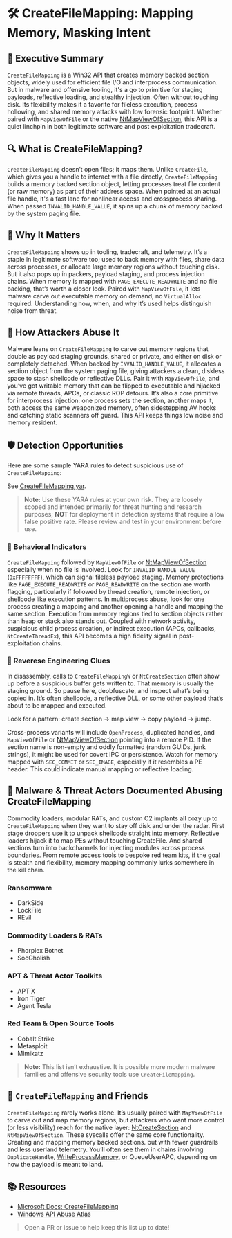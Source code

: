 # 🛠️ CreateFileMapping: Mapping Memory, Masking Intent

## 🚀 Executive Summary
`CreateFileMapping` is a Win32 API that creates memory backed section objects, widely used for efficient file I/O and interprocess communication. But in malware and offensive tooling, it's a go to primitive for staging payloads, reflective loading, and stealthy injection. Often without touching disk. Its flexibility makes it a favorite for fileless execution, process hollowing, and shared memory attacks with low forensic footprint. Whether paired with `MapViewOfFile` or the native [NtMapViewOfSection](https://github.com/danafaye/WindowsAPIAbuseAtlas/tree/main/NTDLL/NtMapViewOfSection), this API is a quiet linchpin in both legitimate software and post exploitation tradecraft.

## 🔍 What is CreateFileMapping?
`CreateFileMapping` doesn’t open files; it maps them. Unlike `CreateFile`, which gives you a handle to interact with a file directly, `CreateFileMapping` builds a memory backed section object, letting processes treat file content (or raw memory) as part of their address space. When pointed at an actual file handle, it's a fast lane for nonlinear access and crossprocess sharing. When passed `INVALID_HANDLE_VALUE`, it spins up a chunk of memory backed by the system paging file.

## 🚩 Why It Matters
`CreateFileMapping` shows up in tooling, tradecraft, and telemetry. It’s a staple in legitimate software too; used to back memory with files, share data across processes, or allocate large memory regions without touching disk. But it also pops up in packers, payload staging, and process injection chains. When memory is mapped with `PAGE_EXECUTE_READWRITE` and no file backing, that’s worth a closer look. Paired with `MapViewOfFile`, it lets malware carve out executable memory on demand, no `VirtualAlloc` required. Understanding how, when, and why it’s used helps distinguish noise from threat.

## 🧬 How Attackers Abuse It
Malware leans on `CreateFileMapping` to carve out memory regions that double as payload staging grounds, shared or private, and either on disk or completely detached. When backed by `INVALID_HANDLE_VALUE`, it allocates a section object from the system paging file, giving attackers a clean, diskless space to stash shellcode or reflective DLLs. Pair it with `MapViewOfFile`, and you’ve got writable memory that can be flipped to executable and hijacked via remote threads, APCs, or classic ROP detours. It’s also a core primitive for interprocess injection: one process sets the section, another maps it, both access the same weaponized memory, often sidestepping AV hooks and catching static scanners off guard. This API keeps things low noise and memory resident.

## 🛡️ Detection Opportunities
Here are some sample YARA rules to detect suspicious use of `CreateFileMapping`:

See [CreateFileMapping.yar](./CreateFileMapping.yar).

> **Note:** Use these YARA rules at your own risk. They are loosely scoped and intended primarily for threat hunting and research purposes; **NOT** for deployment in detection systems that require a low false positive rate. Please review and test in your environment before use.

### 🐾 Behavioral Indicators
`CreateFileMapping` followed by `MapViewOfFile` or [NtMapViewOfSection](https://github.com/danafaye/WindowsAPIAbuseAtlas/tree/main/NTDLL/NtMapViewOfSection) especially when no file is involved. Look for `INVALID_HANDLE_VALUE` (`0xFFFFFFFF`), which can signal fileless payload staging. Memory protections like `PAGE_EXECUTE_READWRITE` or `PAGE_READWRITE` on the section are worth flagging, particularly if followed by thread creation, remote injection, or shellcode like execution patterns. In multiprocess abuse, look for one process creating a mapping and another opening a handle and mapping the same section. Execution from memory regions tied to section objects rather than heap or stack also stands out. Coupled with network activity, suspicious child process creation, or indirect execution (APCs, callbacks, `NtCreateThreadEx`), this API becomes a high fidelity signal in post-exploitation chains.

### 🧩 Reverese Engineering Clues
In disassembly, calls to `CreateFileMappingW` or `NtCreateSection` often show up before a suspicious buffer gets written to. That memory is usually the staging ground. So pause here, deobfuscate, and inspect what’s being copied in. It’s often shellcode, a reflective DLL, or some other payload that’s about to be mapped and executed.

Look for a pattern: create section → map view → copy payload → jump. 

Cross-process variants will include `OpenProcess`, duplicated handles, and `MapViewOfFile` or [NtMapViewOfSection](../../NTDLL/NtMapViewOfSection/) pointing into a remote PID. If the section name is non-empty and oddly formatted (random GUIDs, junk strings), it might be used for covert IPC or persistence. Watch for memory mapped with `SEC_COMMIT` or `SEC_IMAGE`, especially if it resembles a PE header. This could indicate manual mapping or reflective loading.

## 🦠 Malware & Threat Actors Documented Abusing CreateFileMapping
Commodity loaders, modular RATs, and custom C2 implants all cozy up to `CreateFileMapping` when they want to stay off disk and under the radar. First stage droppers use it to unpack shellcode straight into memory. Reflective loaders hijack it to map PEs without touching CreateFile. And shared sections turn into backchannels for injecting modules across process boundaries. From remote access tools to bespoke red team kits, if the goal is stealth and flexibility, memory mapping commonly lurks somewhere in the kill chain.

### **Ransomware**
 - DarkSide
 - LockFile
 - REvil

### **Commodity Loaders & RATs**
 - Phorpiex Botnet
 - SocGholish

### **APT & Threat Actor Toolkits**
 - APT X
 - Iron Tiger
 - Agent Tesla

### **Red Team & Open Source Tools**
 - Cobalt Strike
 - Metasploit
 - Mimikatz

> **Note:** This list isn’t exhaustive. It is possible more modern malware families and offensive security tools use `CreateFileMapping`.

## 🧵 `CreateFileMapping` and Friends
`CreateFileMapping` rarely works alone. It’s usually paired with `MapViewOfFile` to carve out and map memory regions, but attackers who want more control (or less visibility) reach for the native layer: [NtCreateSection](https://github.com/danafaye/WindowsAPIAbuseAtlas/tree/main/NTDLL/NtCreateSection) and `NtMapViewOfSection`. These syscalls offer the same core functionality. Creating and mapping memory backed sections. but with fewer guardrails and less userland telemetry. You’ll often see them in chains involving `DuplicateHandle`, [WriteProcessMemory](https://github.com/danafaye/WindowsAPIAbuseAtlas/tree/main/KERNEL32/WriteProcessMemory), or QueueUserAPC, depending on how the payload is meant to land. 

## 📚 Resources
- [Microsoft Docs: CreateFileMapping](https://learn.microsoft.com/en-us/windows/win32/api/winbase/nf-winbase-createfilemappinga)
- [Windows API Abuse Atlas](https://github.com/danafaye/WindowsAPIAbuseAtlas)

> Open a PR or issue to help keep this list up to date!